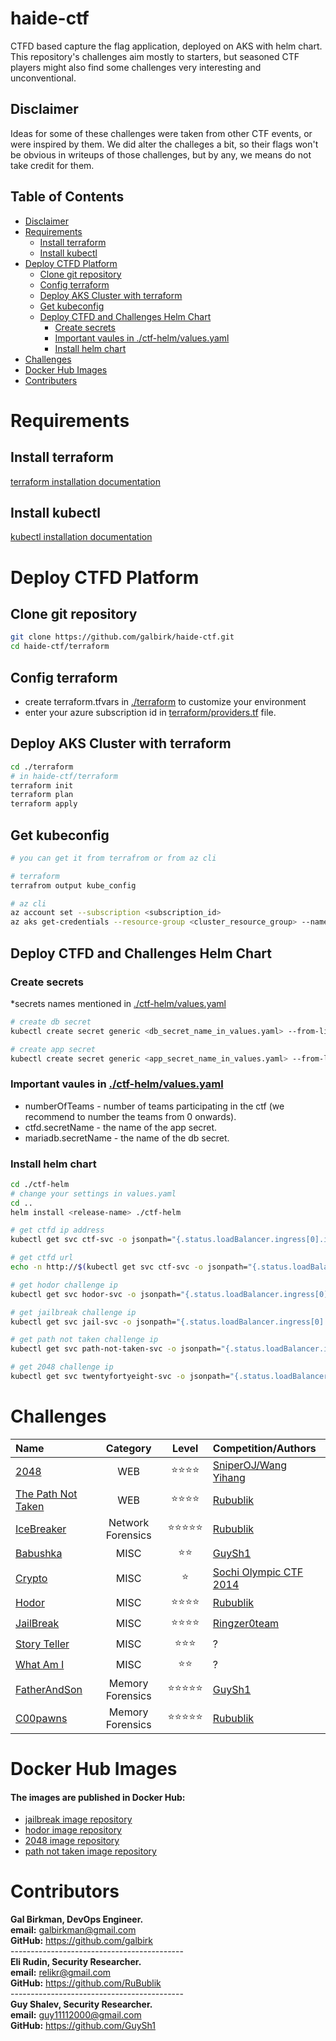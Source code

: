 # haide-ctf
CTFD based capture the flag application, deployed on AKS with helm chart. This repository's challenges aim mostly to starters, but seasoned CTF players might also find some challenges very interesting and unconventional.

## Disclaimer
Ideas for some of these challenges were taken from other CTF events, or were inspired by them. We did alter the challeges a bit, so their flags won't be obvious in writeups of those challenges, but by any, we means do not take credit for them.  

## Table of Contents
- [Disclaimer](#disclaimer)
- [Requirements](#requirements)
  * [Install terraform](#Install-terraform)
  * [Install kubectl](#install-kubectl)
- [Deploy CTFD Platform](#deploy-ctfd-platform)
  * [Clone git repository](#clone-git-repository)
  * [Config terraform](#config-terraform)
  * [Deploy AKS Cluster with terraform](#deploy-aks-cluster-with-terraform)
  * [Get kubeconfig](#get-kubeconfig)
  * [Deploy CTFD and Challenges Helm Chart](#deploy-ctfd-and-challenges-helm-chart)
    * [Create secrets](#create-secrets)
    * [Important vaules in ./ctf-helm/values.yaml](#important-vaules-in-ctf-helmvaluesyamlctf-helmvaluesyaml)
    * [Install helm chart](#install-helm-chart)
- [Challenges](#challenges)
- [Docker Hub Images](#docker-Hub-Images)
- [Contributers](#contributers)

# Requirements
## Install terraform
[terraform installation documentation](https://learn.hashicorp.com/tutorials/terraform/install-cli)<br>
## Install kubectl
[kubectl installation documentation](https://kubernetes.io/docs/tasks/tools/)<br>
# Deploy CTFD Platform

## Clone git repository
```bash
git clone https://github.com/galbirk/haide-ctf.git
cd haide-ctf/terraform
```
## Config terraform
- create terraform.tfvars in [./terraform](./terrafrom) to customize your environment
- enter your azure subscription id in [terraform/providers.tf](./terraform/providers.tf) file.
## Deploy AKS Cluster with terraform
```bash
cd ./terraform
# in haide-ctf/terraform
terraform init
terraform plan 
terraform apply
```
## Get kubeconfig
```bash
# you can get it from terrafrom or from az cli

# terraform
terrafrom output kube_config

# az cli
az account set --subscription <subscription_id>
az aks get-credentials --resource-group <cluster_resource_group> --name <cluster_name>
```
## Deploy CTFD and Challenges Helm Chart
### Create secrets
*secrets names mentioned in [./ctf-helm/values.yaml](./ctf-helm/values.yaml)
```bash
# create db secret
kubectl create secret generic <db_secret_name_in_values.yaml> --from-literal=MYSQL_DATABASE=<db_name> --from-literal=MYSQL_PASSWORD=<db_password> --from-literal=MYSQL_ROOT_PASSWORD=<root_password> --from-literal=MYSQL_USER=<db_username> --dry-run=client -o json > ./ctf-helm/db-secret.yaml

# create app secret
kubectl create secret generic <app_secret_name_in_values.yaml> --from-literal=dbURL=mysql+pymysql://<db_username>:<db_password>@<db_service_name>/ctfd --dry-run=client -o json > ./ctf-helm/app-secret.yaml
```
### Important vaules in [./ctf-helm/values.yaml](./ctf-helm/values.yaml)
* numberOfTeams - number of teams participating in the ctf (we recommend to number the teams from 0 onwards).
* ctfd.secretName - the name of the app secret.
* mariadb.secretName - the name of the db secret.
### Install helm chart
```bash
cd ./ctf-helm
# change your settings in values.yaml
cd ..
helm install <release-name> ./ctf-helm

# get ctfd ip address
kubectl get svc ctf-svc -o jsonpath="{.status.loadBalancer.ingress[0].ip}"

# get ctfd url
echo -n http://$(kubectl get svc ctf-svc -o jsonpath="{.status.loadBalancer.ingress[0].ip}")

# get hodor challenge ip
kubectl get svc hodor-svc -o jsonpath="{.status.loadBalancer.ingress[0].ip}"

# get jailbreak challenge ip
kubectl get svc jail-svc -o jsonpath="{.status.loadBalancer.ingress[0].ip}"

# get path not taken challenge ip
kubectl get svc path-not-taken-svc -o jsonpath="{.status.loadBalancer.ingress[0].ip}"

# get 2048 challenge ip
kubectl get svc twentyfortyeight-svc -o jsonpath="{.status.loadBalancer.ingress[0].ip}"
```

# Challenges
| Name | Category | Level | Competition/Authors |
| :--- | :---: | :---: | :--- |
| [2048](./2048/) | WEB | :star::star::star::star: | [SniperOJ/Wang Yihang](https://github.com/SniperOJ/Jeopardy-Challenges/tree/master/web#2048) |
| [The Path Not Taken](./the-path-not-taken/)  | WEB | :star::star::star::star: | [Rubublik](https://github.com/RuBublik) |
| [IceBreaker](./icebreaker/) | Network Forensics | :star::star::star::star::star: | [Rubublik](https://github.com/RuBublik) | 
| [Babushka](./babushka/) | MISC | :star::star: | [GuySh1](https://github.com/Guysh1) |
| [Crypto](./Crypto/) | MISC | :star: | [Sochi Olympic CTF 2014](https://github.com/ctfs/write-ups-2014/tree/master/olympic-ctf-2014/crypting) | 
| [Hodor](./Hodor/) | MISC | :star::star::star::star: | [Rubublik](https://github.com/RuBublik) |
| [JailBreak](./jailbreak/) | MISC | :star::star::star::star: | [Ringzer0team](https://github.com/SniperOJ/Jeopardy-Challenges/tree/master/misc#bash-jail) |
| [Story Teller](./Storyteller/) | MISC | :star::star::star: | ? |
| [What Am I](./WhatAmI/) | MISC | :star::star: | ? |
| [FatherAndSon](./FatherAndSon/) | Memory Forensics | :star::star::star::star::star: | [GuySh1](https://github.com/Guysh1) |
| [C00pawns](./C00pawns/) | Memory Forensics | :star::star::star::star::star: | [Rubublik](https://github.com/RuBublik) |


# Docker Hub Images
#### The images are published in Docker Hub:
* [jailbreak image repository](https://hub.docker.com/repository/docker/galbirk/jail)
* [hodor image repository](https://hub.docker.com/repository/docker/galbirk/hodor)
* [2048 image repository](https://hub.docker.com/repository/docker/galbirk/twentyfortyeight)
* [path not taken image repository](https://hub.docker.com/repository/docker/galbirk/path)

# Contributors

<b>Gal Birkman, DevOps Engineer.</b><br>
<b>email:</b> galbirkman@gmail.com<br>
<b>GitHub:</b> https://github.com/galbirk
<br>-------------------------------------------<br>
<b>Eli Rudin, Security Researcher.</b><br>
<b>email:</b> relikr@gmail.com<br>
<b>GitHub:</b> https://github.com/RuBublik
<br>-------------------------------------------<br>
<b>Guy Shalev, Security Researcher.</b><br>
<b>email:</b> guy11112000@gmail.com<br>
<b>GitHub:</b> https://github.com/GuySh1

